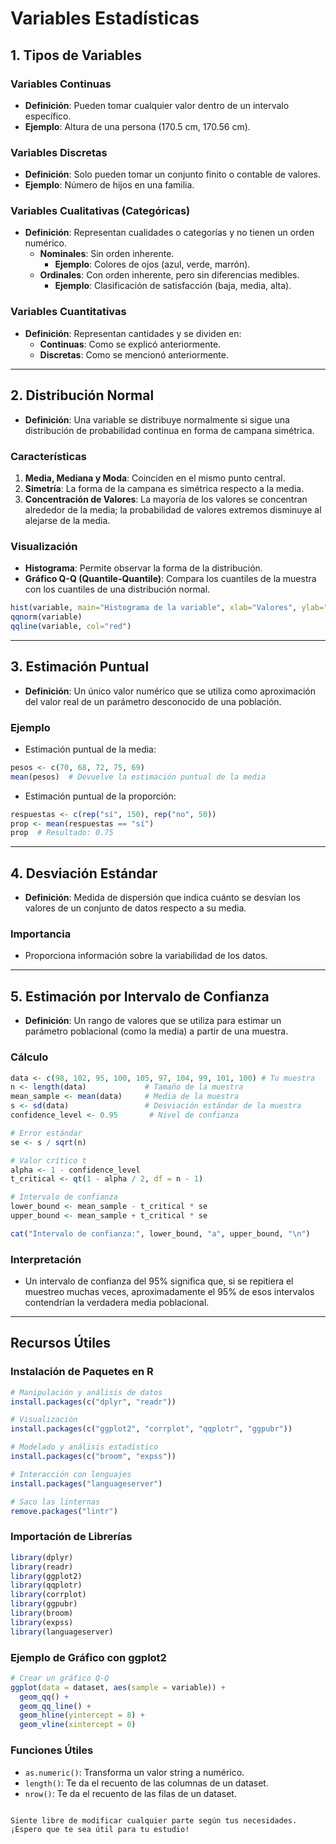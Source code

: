 # Variables Estadísticas


## 1. Tipos de Variables

### Variables Continuas

- **Definición**: Pueden tomar cualquier valor dentro de un intervalo específico.
- **Ejemplo**: Altura de una persona (170.5 cm, 170.56 cm).

### Variables Discretas

- **Definición**: Solo pueden tomar un conjunto finito o contable de valores.
- **Ejemplo**: Número de hijos en una familia.

### Variables Cualitativas (Categóricas)

- **Definición**: Representan cualidades o categorías y no tienen un orden numérico.
  - **Nominales**: Sin orden inherente.
    - **Ejemplo**: Colores de ojos (azul, verde, marrón).
  - **Ordinales**: Con orden inherente, pero sin diferencias medibles.
    - **Ejemplo**: Clasificación de satisfacción (baja, media, alta).

### Variables Cuantitativas

- **Definición**: Representan cantidades y se dividen en:
  - **Continuas**: Como se explicó anteriormente.
  - **Discretas**: Como se mencionó anteriormente.

---

## 2. Distribución Normal

- **Definición**: Una variable se distribuye normalmente si sigue una distribución de probabilidad continua en forma de campana simétrica.

### Características

1. **Media, Mediana y Moda**: Coinciden en el mismo punto central.
2. **Simetría**: La forma de la campana es simétrica respecto a la media.
3. **Concentración de Valores**: La mayoría de los valores se concentran alrededor de la media; la probabilidad de valores extremos disminuye al alejarse de la media.

### Visualización

- **Histograma**: Permite observar la forma de la distribución.
- **Gráfico Q-Q (Quantile-Quantile)**: Compara los cuantiles de la muestra con los cuantiles de una distribución normal.

```R
hist(variable, main="Histograma de la variable", xlab="Valores", ylab="Frecuencia")
qqnorm(variable)
qqline(variable, col="red")
```


---

## 3. Estimación Puntual

- **Definición**: Un único valor numérico que se utiliza como aproximación del valor real de un parámetro desconocido de una población.

### Ejemplo

- Estimación puntual de la media:

```R
pesos <- c(70, 68, 72, 75, 69)
mean(pesos)  # Devuelve la estimación puntual de la media
```

- Estimación puntual de la proporción:

```R
respuestas <- c(rep("sí", 150), rep("no", 50))
prop <- mean(respuestas == "sí")
prop  # Resultado: 0.75
```

---

## 4. Desviación Estándar

- **Definición**: Medida de dispersión que indica cuánto se desvían los valores de un conjunto de datos respecto a su media.

### Importancia

- Proporciona información sobre la variabilidad de los datos.

---

## 5. Estimación por Intervalo de Confianza

- **Definición**: Un rango de valores que se utiliza para estimar un parámetro poblacional (como la media) a partir de una muestra.

### Cálculo

```R
data <- c(98, 102, 95, 100, 105, 97, 104, 99, 101, 100) # Tu muestra
n <- length(data)             # Tamaño de la muestra
mean_sample <- mean(data)     # Media de la muestra
s <- sd(data)                 # Desviación estándar de la muestra
confidence_level <- 0.95       # Nivel de confianza

# Error estándar
se <- s / sqrt(n)

# Valor crítico t
alpha <- 1 - confidence_level
t_critical <- qt(1 - alpha / 2, df = n - 1)

# Intervalo de confianza
lower_bound <- mean_sample - t_critical * se
upper_bound <- mean_sample + t_critical * se

cat("Intervalo de confianza:", lower_bound, "a", upper_bound, "\n")
```

### Interpretación

- Un intervalo de confianza del 95% significa que, si se repitiera el muestreo muchas veces, aproximadamente el 95% de esos intervalos contendrían la verdadera media poblacional.

---

## Recursos Útiles

### Instalación de Paquetes en R

```R
# Manipulación y análisis de datos
install.packages(c("dplyr", "readr"))

# Visualización
install.packages(c("ggplot2", "corrplot", "qqplotr", "ggpubr"))

# Modelado y análisis estadístico
install.packages(c("broom", "expss"))

# Interacción con lenguajes
install.packages("languageserver")

# Saco las linternas
remove.packages("lintr")
```

### Importación de Librerías

```R
library(dplyr)
library(readr)
library(ggplot2)
library(qqplotr)
library(corrplot)
library(ggpubr)
library(broom)
library(expss)
library(languageserver)
```

### Ejemplo de Gráfico con ggplot2

```R
# Crear un gráfico Q-Q
ggplot(data = dataset, aes(sample = variable)) + 
  geom_qq() + 
  geom_qq_line() +
  geom_hline(yintercept = 8) + 
  geom_vline(xintercept = 0)
```

### Funciones Útiles

- `as.numeric()`: Transforma un valor string a numérico.
- `length()`: Te da el recuento de las columnas de un dataset.
- `nrow()`: Te da el recuento de las filas de un dataset.

```

Siente libre de modificar cualquier parte según tus necesidades. ¡Espero que te sea útil para tu estudio!
```
